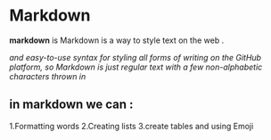 # Markdown
**markdown** is Markdown is a way to style text on the web .

*and easy-to-use syntax for styling all forms of writing on the GitHub platform, so Markdown is just regular text with a few non-alphabetic characters thrown in*
 ## in markdown we can :
 
1.Formatting words
2.Creating lists
3.create tables and using Emoji



